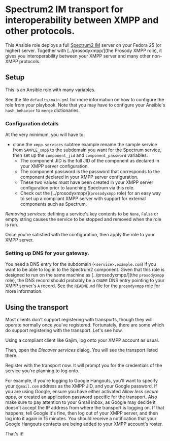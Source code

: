 # Spectrum2 IM transport for interoperability between XMPP and other protocols.

This Ansible role deploys a full [Spectrum2 IM](http://spectrum.im/) server on
your Fedora 25 (or higher) server.  Together with
[../prosodyxmpp/](the Prosody XMPP role), it gives you interoperability
between your XMPP server and many other non-XMPP protocols.

## Setup

This is an Ansible role with many variables.

See the file `defaults/main.yml` for more information on how to configure the
role from your playbook.  Note that you may have to configure your Ansible's
`hash_behavior` to `merge` dictionaries.

### Configuration details

At the very minimum, you will have to:

* clone the `xmpp.services` subtree example
  rename the sample service from `SAMPLE_xmpp` to the subdomain you want for
  the Spectrum service, then 
  set up the `component_jid` and `component_password` variables.
  * The component JID is the full JID of the component as declared in your
    XMPP server configuration.
  * The component password is the password that corresponds to the component
    declared in your XMPP server configuration.
  * These two values must have been created in your XMPP server configuration
    prior to launching Spectrum via this role.
  * Check out the [../prosodyxmpp/](`prosodyxmpp` role) for an easy way to set
    up a compliant XMPP server with support for external components such as
    Spectrum. 

*Removing services:* defining a service's key contents to be `None`,
`False` or empty string causes the service to be stopped and removed
when the role is run.

Once you're satisfied with the configuration, then apply the role to
your XMPP server.

### Setting up DNS for your gateway.

You need a DNS entry for the subdomain (`<service>.example.com`) if you
want to be able to log in to the Spectrum2 component.  Given that this role
is designed to run on the same machine as [../prosodyxmpp/](the `prosodyxmpp`
role), the DNS record should probably be a `CNAME` DNS entry pointing to your
XMPP server's `A` record.  See the `README.md` file for the `prosodyxmpp`
role for more information.

## Using the transport

Most clients don't support registering with transports, though they will
operate normally once you've registered.  Fortunately, there are some
which do support registering with the transport.  Let's see how.

Using a compliant client like Gajim, log onto your XMPP account as usual.

Then, open the *Discover services* dialog.  You will see the transport listed
there.

Register with the transport now.  It will prompt you for the credentials of
the service you're planning to log onto.

For example, if you're logging to Google Hangouts, you'll want to specify
your `@gmail.com` address as the XMPP JID, and your Google password.
If you are using Google, ensure you have either activated
*Allow less secure apps*, or created an application password specific
for the transport.  Also make sure to pay attention to your Gmail inbox,
as Google may decide it doesn't accept the IP address from where the
transport is logging on.  If that happens, tell Google it's fine, then
log out of your XMPP server, and then log into it again in 15 minutes.
You should receive a notification that your Google Hangouts contacts
are being added to your XMPP account's roster.

That's it!

